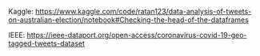 Kaggle: https://www.kaggle.com/code/ratan123/data-analysis-of-tweets-on-australian-election/notebook#Checking-the-head-of-the-dataframes

IEEE: https://ieee-dataport.org/open-access/coronavirus-covid-19-geo-tagged-tweets-dataset

